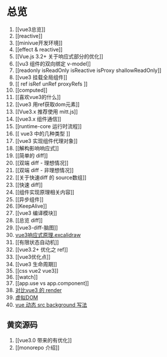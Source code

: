 # 总览
1. [[vue3总览]]
2. [[reactive]]
3. [[minivue开发环境]]
4. [[effect & reactive]]
5. [[Vue.js 3.2+ 关于响应式部分的优化]]
6. [[vu3 组件的双向绑定 v-model]]
7. [[readonly isReadOnly isReactive isProxy shallowReadOnly]]
8. [[vue3 挂载全局组件]]
9. [[ ref isRef unRef proxyRefs ]]
10. [[computed]]
11. [[喜欢vue3的什么]]
12. [[vue3 用ref获取dom元素]]
13. [[Vue3.x 推荐使用 mitt.js]]
14. [[vue3.x 组件通信]]
15. [[runtime-core 运行时流程]]
16. [[ vue3 中的几种类型 ]]
17. [[vue3 实现组件代理对象]]
18. [[解构影响响应式]]
19. [[简单的 diff]]
20. [[双端 diff - 理想情况]]
21. [[双端 diff - 非理想情况]]
22. [[关于快速diff 的 source数组]]
23. [[快速 diff]]
24. [[组件实现原理相关内容]]
25. [[异步组件]]
26. [[KeepAlive]]
27. [[vue3 编译模块]]
28. [[总览 diff]]
29. [[vue3-diff-脑图]]
30. [vue3响应式原理.excalidraw](vue3响应式原理.excalidraw.png)
31. [[有限状态自动机]]
32. [[vue3.2+ 优化之 ref]]
33. [[vue3优化点]]
34. [[vue3 生命周期]]
35.  [[css vue2 vue3]]
36. [[watch]]
37. [[app.use vs app.component]]
38. [对比vue3 的 render](对比vue3%20的%20render.md)
39. [虚拟DOM](虚拟DOM.md)
40. [vue 动态 src background 写法](vue%20动态%20src%20background%20写法.md)


## 黄奕源码
1. [[vue3.0 带来的有优化]]
2. [[monorepo 介绍]]
